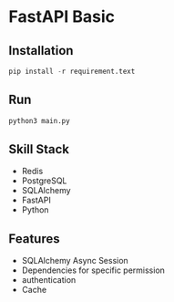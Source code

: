 # FastAPI Basic

## Installation
```python
pip install -r requirement.text
```


## Run
```python
python3 main.py
```

## Skill Stack
* Redis
* PostgreSQL
* SQLAlchemy
* FastAPI
* Python


## Features
* SQLAlchemy Async Session
* Dependencies for specific permission
* authentication
* Cache
